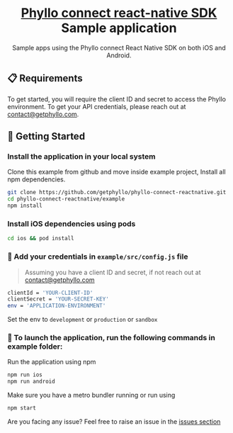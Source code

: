 <h1 align="center">
  <a href="https://docs.getphyllo.com/">
    Phyllo connect react-native SDK
  </a>
  <br>
  Sample application
</h1>
<p align="center">Sample apps using the Phyllo connect React Native SDK on both iOS and Android.</p>

## 📋 Requirements

To get started, you will require the client ID and secret to access the Phyllo environment. To get your API credentials, please reach out at contact@getphyllo.com.

## 🏁 Getting Started

### Install the application in your local system

Clone this example from github and move inside example project, Install all npm dependencies.

```bash
git clone https://github.com/getphyllo/phyllo-connect-reactnative.git
cd phyllo-connect-reactnative/example
npm install
```

### Install iOS dependencies using pods

```bash
cd ios && pod install
```

### 🔑 Add your credentials in `example/src/config.js` file

> Assuming you have a client ID and secret, if not reach out at contact@getphyllo.com

```sh
clientId = 'YOUR-CLIENT-ID'
clientSecret = 'YOUR-SECRET-KEY'
env = 'APPLICATION-ENVIRONMENT'
```

Set the env to `development` or `production` or `sandbox`

### 🚀 To launch the application, run the following commands in example folder:

Run the application using npm

```bash
npm run ios
npm run android
```

Make sure you have a metro bundler running or run using

```sh
npm start
```

Are you facing any issue? Feel free to raise an issue in the [issues section](<(https://github.com/getphyllo/phyllo-connect-reactnative/issues)>)
